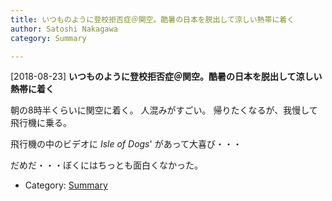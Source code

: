 ```yaml
---
title: いつものように登校拒否症＠関空。酷暑の日本を脱出して涼しい熱帯に着く
author: Satoshi Nakagawa
category: Summary

---
```


[2018-08-23] **いつものように登校拒否症＠関空。酷暑の日本を脱出して涼しい熱帯に着く** 

 朝の8時半くらいに関空に着く。
人混みがすごい。
帰りたくなるが、我慢して飛行機に乗る。

<!--more-->

 飛行機の中のビデオに
_Isle of Dogs_' があって大喜び・・・

 だめだ・・・ぼくにはちっとも面白くなかった。

- Category: [Summary](https://merapano.github.io/categories.html#Summary)

